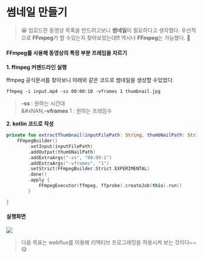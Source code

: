 # 썸네일 만들기

> 😁 업로드한 동영상 목록을 만드려고보니 **썸네일**이 필요하다고 생각했다. 우선적으로 **FFmpeg**가 할 수있는지 찾아보았는&#xB370;**!!** 역시나 **FFmpeg**는 가능했다. 🤣

#### FFmpeg를 사용해 동영상의 특정 부분 프레임을 자르기 <a href="#ffmpeg" id="ffmpeg"></a>

**1. ffmpeg 커멘드라인 실행**

ffmpeg 공식문서를 찾아보니 아래와 같은 코드로 썸네일을 생성할 수있었다.

```
ffmpeg -i input.mp4 -ss 00:00:10 -vframes 1 thumbnail.jpg
```

> **-ss** : 원하는 시간대\
> &#xNAN;**-vframes** 1 : 원하는 프레임수

**2. kotlin 코드로 작성**

```kotlin
private fun extractThumbnail(inputFilePath: String, thumbNailPath: String) {
    FFmpegBuilder()
        .setInput(inputFilePath)
        .addOutput(thumbNailPath)
        .addExtraArgs("-ss", "00:00:1")
        .addExtraArgs("-vframes", "1")
        .setStrict(FFmpegBuilder.Strict.EXPERIMENTAL)
        .done()
        .apply {
            FFmpegExecutor(ffmpeg, ffprobe).createJob(this).run()
        }

}
```

#### 실행화면 <a href="#undefined" id="undefined"></a>

![](https://velog.velcdn.com/images/van1164/post/b2a5777d-3591-4b41-bf42-5f5f99b5a588/image.png)

> 다음 목표는 webflux를 이용해 리액티브 프로그래밍을 적용시켜 보는 것이다\~\~ 😋
